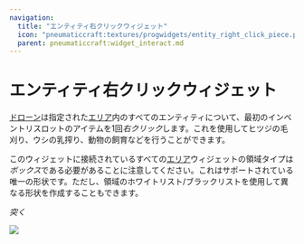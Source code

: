 ```yaml
---
navigation:
  title: "エンティティ右クリックウィジェット"
  icon: "pneumaticcraft:textures/progwidgets/entity_right_click_piece.png"
  parent: pneumaticcraft:widget_interact.md
---
```


# エンティティ右クリックウィジェット

[ドローン](../tools/drone.md)は指定された[エリア](./area.md)内のすべてのエンティティについて、最初のインベントリスロットのアイテムを1回*右クリック*します。これを使用してヒツジの毛刈り、ウシの乳搾り、動物の飼育などを行うことができます。

このウィジェットに接続されているすべての[エリア](./area.md)ウィジェットの領域タイプは*ボックス*である必要があることに注意してください。これはサポートされている唯一の形状です。ただし、領域のホワイトリスト/ブラックリストを使用して異なる形状を作成することもできます。

*突く*

![](entity_right_click_piece.png)

